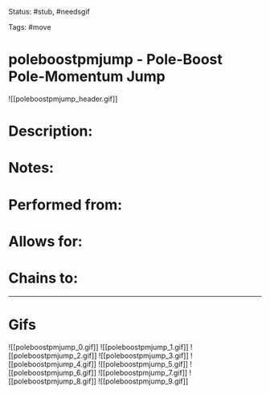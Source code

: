 Status: #stub, #needsgif 

Tags: #move

# poleboostpmjump - Pole-Boost Pole-Momentum Jump
![[poleboostpmjump_header.gif]]
# Description:


# Notes:


# Performed from:


# Allows for:


# Chains to:


___
# Gifs
![[poleboostpmjump_0.gif]]
![[poleboostpmjump_1.gif]]
![[poleboostpmjump_2.gif]]
![[poleboostpmjump_3.gif]]
![[poleboostpmjump_4.gif]]
![[poleboostpmjump_5.gif]]
![[poleboostpmjump_6.gif]]
![[poleboostpmjump_7.gif]]
![[poleboostpmjump_8.gif]]
![[poleboostpmjump_9.gif]]